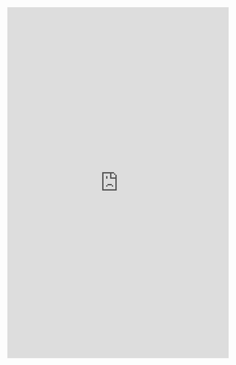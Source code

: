 <iframe class="repl" width="100%" height="800px" frameborder="0" src="https://repl.it/@azablan/printNames?lite=true"></iframe>
